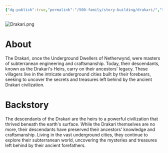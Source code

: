 ```yaml
---
{"dg-publish":true,"permalink":"/500-family/story-building/drakari/","tags":["Netherwynd"]}
---
```


![Drakari.png](/img/user/104%20Attachments/Drakari.png)
# About
The Drakari, once the Underground Dwellers of Netherwynd, were masters of subterranean engineering and craftsmanship. Today, their descendants, known as the Drakari's Heirs, carry on their ancestors' legacy. These villagers live in the intricate underground cities built by their forebears, seeking to uncover the secrets and treasures left behind by the ancient Drakari civilization.

# Backstory
The descendants of the Drakari are the heirs to a powerful civilization that thrived beneath the earth's surface. While the Drakari themselves are no more, their descendants have preserved their ancestors' knowledge and craftsmanship. Living in the vast underground cities, they continue to explore their subterranean world, uncovering the mysteries and treasures left behind by their ancient forefathers.